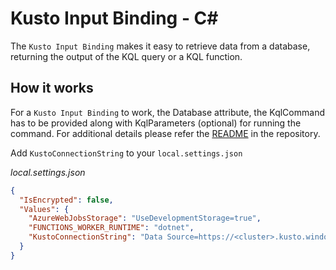 # Kusto Input Binding - C<span>#</span>

The `Kusto Input Binding` makes it easy to retrieve data from a database, returning the output of the KQL query or a KQL function.

## How it works

For a `Kusto Input Binding` to work, the Database attribute, the KqlCommand has to be provided along with KqlParameters (optional) for running the command. For additional details please refer the [README](https://github.com/Azure/Webjobs.Extensions.Kusto/blob/main/README.md) in the repository.


Add `KustoConnectionString` to your `local.settings.json`

_local.settings.json_
```json
{
  "IsEncrypted": false,
  "Values": {
    "AzureWebJobsStorage": "UseDevelopmentStorage=true",
    "FUNCTIONS_WORKER_RUNTIME": "dotnet",
    "KustoConnectionString": "Data Source=https://<cluster>.kusto.windows.net;Database=<database>;Fed=True;AppClientId=<app-id>;AppKey=<app-key>;Authority Id=<tenant-id>"
  }
}
```